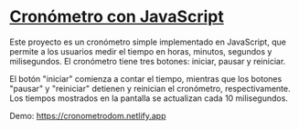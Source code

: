 # [Cronómetro con JavaScript](https://cronometrodom.netlify.app)

Este proyecto es un cronómetro simple implementado en JavaScript, que permite a los usuarios medir el tiempo en horas, minutos, segundos y milisegundos. El cronómetro tiene tres botones: iniciar, pausar y reiniciar.

El botón "iniciar" comienza a contar el tiempo, mientras que los botones "pausar" y "reiniciar" detienen y reinician el cronómetro, respectivamente. Los tiempos mostrados en la pantalla se actualizan cada 10 milisegundos.

Demo: https://cronometrodom.netlify.app
